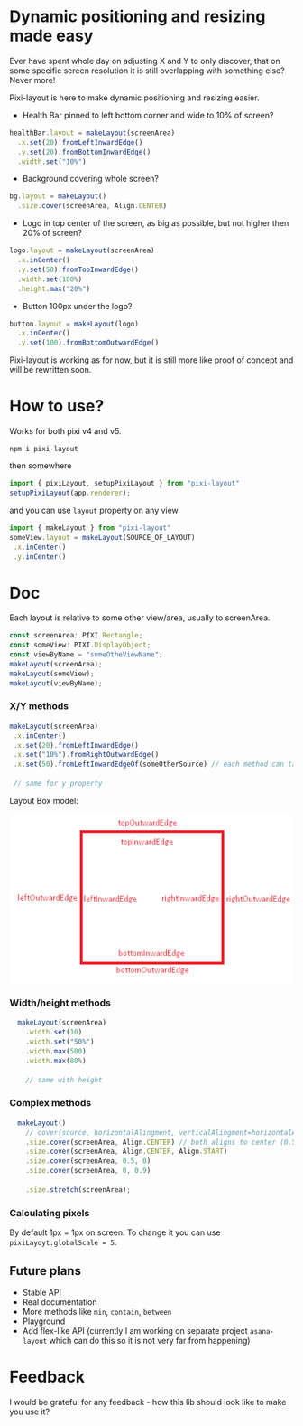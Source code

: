 # Dynamic positioning and resizing made easy 

Ever have spent whole day on adjusting X and Y to only discover, that on some specific screen resolution it is still overlapping with something else? Never more!

Pixi-layout is here to make dynamic positioning and resizing easier. 

- Health Bar pinned to left bottom corner and wide to 10% of screen?
```typescript
healthBar.layout = makeLayout(screenArea)
  .x.set(20).fromLeftInwardEdge()   
  .y.set(20).fromBottomInwardEdge()
  .width.set("10%") 
```

- Background covering whole screen?
```typescript
bg.layout = makeLayout()
  .size.cover(screenArea, Align.CENTER)
```

- Logo in top center of the screen, as big as possible, but not higher then 20% of screen?
```typescript
logo.layout = makeLayout(screenArea)
  .x.inCenter()
  .y.set(50).fromTopInwardEdge()
  .width.set(100%)  
  .height.max("20%") 
```

- Button 100px under the logo?
```typescript
button.layout = makeLayout(logo)
  .x.inCenter()
  .y.set(100).fromBottomOutwardEdge()
```

Pixi-layout is working as for now, but it is still more like proof of concept and will be rewritten soon.

# How to use?
 
Works for both pixi v4 and v5.
 
```
npm i pixi-layout 
```

then somewhere 

```typescript
import { pixiLayout, setupPixiLayout } from "pixi-layout"
setupPixiLayout(app.renderer);
```

and you can use `layout` property on any view

```typescript
import { makeLayout } from "pixi-layout"
someView.layout = makeLayout(SOURCE_OF_LAYOUT)
 .x.inCenter()
 .y.inCenter()
```

# Doc

Each layout is relative to some other view/area, usually to screenArea.
```typescript
const screenArea: PIXI.Rectangle;
const someView: PIXI.DisplayObject;
const viewByName = "someOtheViewName";
makeLayout(screenArea);
makeLayout(someView);
makeLayout(viewByName);
```

###  X/Y methods

```typescript
makeLayout(screenArea)
 .x.inCenter() 
 .x.set(20).fromLeftInwardEdge()
 .x.set("10%").fromRightOutwardEdge()
 .x.set(50).fromLeftInwardEdgeOf(someOtherSource) // each method can take other source than default provided in makeLayout

 // same for y property
```
Layout Box model: 

![Layout Box](layoutBox.png)


### Width/height methods
```typescript
  makeLayout(screenArea)
    .width.set(10)
    .width.set("50%")
    .width.max(500)
    .width.max(80%)
    
    // same with height
```

###  Complex methods
```typescript
  makeLayout()
    // cover(source, horizontalAlingment, verticalAlingment=horizontalAlingment)
    .size.cover(screenArea, Align.CENTER) // both aligns to center (0.5)
    .size.cover(screenArea, Align.CENTER, Align.START) 
    .size.cover(screenArea, 0.5, 0)  
    .size.cover(screenArea, 0, 0.9)   
    
    .size.stretch(screenArea);
```

### Calculating pixels
By default 1px = 1px on screen. To change it you can use `pixiLayoyt.globalScale = 5`.

## Future plans

- Stable API
- Real documentation
- More methods like `min`, `contain`, `between`
- Playground
- Add flex-like API (currently I am working on separate project `asana-layout` which can do this so it is not very far from happening)


# Feedback

I would be grateful for any feedback - how this lib should look like to make you use it?
